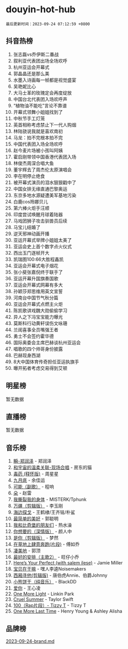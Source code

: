 # douyin-hot-hub

`最后更新时间：2023-09-24 07:12:59 +0800`

## 抖音热榜

1. 张志磊vs乔伊斯二番战
1. 叙利亚代表团出场全场欢呼
1. 杭州亚运会开幕式
1. 郭晶晶还是那么美
1. 水墨入诗画每一帧都是视觉盛宴
1. 吴艳妮比心
1. 大马士革的玫瑰定会再度绽放
1. 中国台北代表团入场欢呼声
1. “植物油不能吃”言论不靠谱
1. 开幕式领舞小姐姐找到了
1. 中秋节手工灯笼
1. 英首相称考虑禁止下一代人购烟
1. 林陆骁说我就是喜欢南初
1. 马龙：拍不完根本拍不完
1. 中国代表团入场全场欢呼
1. 赵今麦片场被小孩叫阿姨
1. 霍启刚带领中国香港代表团入场
1. 林俊杰周深合唱大鱼
1. 董宇辉去了周杰伦太原演唱会
1. 李在明停止绝食
1. 被开幕式演员的泪水狠狠戳中了
1. 中国女排无缘直通巴黎奥运
1. 东京多地水源疑遭美军基地污染
1. 白鹿cos玲娜贝儿
1. 第六棒火炬手汪顺
1. 印度尝试唤醒月球着陆器
1. 马戏团狮子攻击驯兽员后续
1. 马宝儿结婚了
1. 逆天邪神动画开播
1. 亚运开幕式举牌小姐姐太美了
1. 亚运会史上首个数字点火仪式
1. 西出玉门逐帧开大
1. 凯瑞图100:66大胜程鑫凯
1. 亚运会开幕式电子烟花
1. 张小斐张嘉倪终于联手了
1. 亚运开幕升国旗奏国歌
1. 亚运会开幕式网幕有多大
1. 孙颖莎郑思维用英文宣誓
1. 河南台中国节气秋分篇
1. 亚运会开幕式点燃主火炬
1. 陈凯歌讲戏魏大勋偷偷学习
1. 异人之下冯宝宝能力曝光
1. 莫斯科行动黄轩误伤文咏珊
1. 兰闺喜事全员嘴强王者
1. 勇士不会签约霍华德
1. 国际奥委会主席巴赫谈杭州亚运会
1. 唱歌的四个帅哥身份披露
1. 巴赫现身西湖
1. 8大中国体育传奇担任亚运执旗手
1. 曝开拓者考虑交易得到艾顿

## 明星榜

暂无数据

## 直播榜

暂无数据

## 音乐榜

1. [瞬-郑润泽](https://sf6-cdn-tos.douyinstatic.com/obj/tos-cn-ve-2774/oYXHIohzvbNAzBhHgyksWpRM4bfkDsBdBDAynw) - 郑润泽
1. [和宇宙的温柔关联-现场合唱](https://sf6-cdn-tos.douyinstatic.com/obj/tos-cn-ve-2774/o0hONGDYQBgk0e5bqDeQOonVmncA6tC2nBwZLT) - 房东的猫
1. [毒药 (释怀版)](https://sf6-cdn-tos.douyinstatic.com/obj/tos-cn-ve-2774/oYILMEAzspdZBIzy4frJNB8ZHPHWAhiwowd4Ad) - 周星星
1. [九月底](https://sf3-cdn-tos.douyinstatic.com/obj/tos-cn-ve-2774/oMfewG4PDTFhF8iz3OGQ7ABH5i6fCgnMaoCbzZ) - 余佳运
1. [可能（副歌）](https://sf6-cdn-tos.douyinstatic.com/obj/tos-cn-ve-2774/cde1731888894259b333569393c2fb51) - 程响
1. [朵](https://sf6-cdn-tos.douyinstatic.com/obj/tos-cn-ve-2774/932f5bdfcd7c47b880525e92ab8a4999) - 赵雷
1. [我撕裂我的身体](https://sf6-cdn-tos.douyinstatic.com/obj/tos-cn-ve-2774/o0cWZzf7vIzpjLQBHPXwtFhMxYUvsP8AoC8EgA) - MISTERK/Tphunk
1. [万疆（剪辑版）](https://sf3-cdn-tos.douyinstatic.com/obj/tos-cn-ve-2774/ooG7oVgFlDTelKCjCsTTobQvbdtj1BBQXnfZd8) - 李玉刚
1. [海边探戈](https://sf3-cdn-tos.douyinstatic.com/obj/tos-cn-ve-2774/os9gE0VQCGqt6VQkZDyBBYvfSDY0QFe3vVmubn) - 王鹤棣/王齐铭/朴鲨
1. [最简单的美好](https://sf3-cdn-tos.douyinstatic.com/obj/tos-cn-ve-2774/a3623594908d4f208709c19c9584f981) - 郭聪明
1. [我和比奇堡的朋友们](https://sf3-cdn-tos.douyinstatic.com/obj/tos-cn-ve-2774/f0505db981ea4a6d91453a15924a82aa) - 热水澡
1. [你想要的（深情版）](https://sf3-cdn-tos.douyinstatic.com/obj/tos-cn-ve-2774/oIMnk8GFpoYUtBP39qsBLeMCDPQxxYcI4gbeZS) - 颜人中
1. [是你（剪辑版）](https://sf3-cdn-tos.douyinstatic.com/obj/tos-cn-ve-2774/46019dae783c4c969944217fe1cfafc4) - 梦然
1. [在草地上肆意奔跑(片段)](https://sf6-cdn-tos.douyinstatic.com/obj/tos-cn-ve-2774/8831d494742f45dabdfa8adb8b817259) - 傅如乔
1. [凄美地](https://sf3-cdn-tos.douyinstatic.com/obj/tos-cn-ve-2774/oshF4RgFMhmTSa4jCaHNUXI0NetFtBBQBzBZdf) - 郭顶
1. [最好的安排（主歌2）](https://sf3-cdn-tos.douyinstatic.com/obj/tos-cn-ve-2774/oMMZX1DuHpMwgoDztBmZswgQnbCeeANZxBHkFY) - 旺仔小乔
1. [Here’s Your Perfect (with salem ilese)](https://sf3-cdn-tos.douyinstatic.com/obj/tos-cn-ve-2774/076b1576c6c546598f803fe53da388a7) - Jamie Miller
1. [宝贝在干嘛](https://sf6-cdn-tos.douyinstatic.com/obj/tos-cn-ve-2774/okW4hBCfJI5B2ZEgTCtikhMW7IafzNrBQIYkpJ) - 嘿人李逵Noisemakers
1. [西厢寻他(剪辑版)](https://sf6-cdn-tos.douyinstatic.com/obj/tos-cn-ve-2774/oUsAVfAQKlRNxEv5qxvIB8o5qmIWUcXbzJKJhw) - 唐伯虎Annie、伯爵Johnny
1. [小熊饼干（纯音乐）](https://sf3-cdn-tos.douyinstatic.com/obj/tos-cn-ve-2774/c25d7893334c4ded99a2ae09f9e2a7d6) - BlackDD
1. [爱你](https://sf6-cdn-tos.douyinstatic.com/obj/tos-cn-ve-2774/738d8b240f1e4519b44cf31c84e02e24) - 王心凌
1. [One More Light](https://sf3-cdn-tos.douyinstatic.com/obj/tos-cn-ve-2774/okIBCInhecoGOE5h6ZvqCBYtfXCIMQEbgkRKgD) - Linkin Park
1. [Cruel Summer](https://sf3-cdn-tos.douyinstatic.com/obj/tos-cn-ve-2774/b35ad770e6d4495abefaa493fa46b555) - Taylor Swift
1. [100（Rap片段）- Tizzy T](https://sf3-cdn-tos.douyinstatic.com/obj/tos-cn-ve-2774/f3d21de5ab834c0f9bb7443c06f73d04) - Tizzy T
1. [One More Last Time](https://sf6-cdn-tos.douyinstatic.com/obj/tos-cn-ve-2774/oAzTlo0LUAdCAIhjktsKWcLAEUKmZwGcOoB1fy) - Henry Young & Ashley Alisha

## 品牌榜

[2023-09-24-brand.md](2023-09-24-brand.md)
